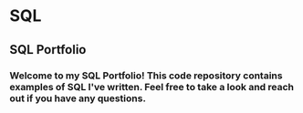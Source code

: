 # SQL
## SQL Portfolio

### Welcome to my SQL Portfolio! This code repository contains examples of SQL I've written. Feel free to take a look and reach out if you have any questions.

